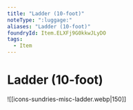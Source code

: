 ```yaml
---
title: "Ladder (10-foot)"
noteType: ":luggage:"
aliases: "Ladder (10-foot)"
foundryId: Item.ELXFj9G0kkwJLyDO
tags:
  - Item
---
```


# Ladder (10-foot)
![[icons-sundries-misc-ladder.webp|150]]
